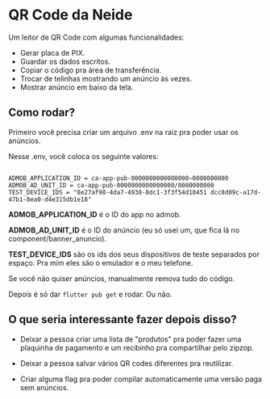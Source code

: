 # QR Code da Neide

Um leitor de QR Code com algumas funcionalidades:

- Gerar placa de PIX.
- Guardar os dados escritos.
- Copiar o código pra área de transferência.
- Trocar de telinhas mostrando um anúncio às vezes.
- Mostrar anúncio em baixo da tela.

## Como rodar?

Primeiro você precisa criar um arquivo .env na raiz pra poder usar os anúncios.

Nesse .env, você coloca os seguinte valores:
```

ADMOB_APPLICATION_ID = ca-app-pub-0000000000000000~0000000000
ADMOB_AD_UNIT_ID = ca-app-pub-0000000000000000/0000000000
TEST_DEVICE_IDS = "8e27af98-4da7-4938-8dc1-3f3f54d10451 dcc8d09c-a17d-47b1-8ea0-d4e315db1e18"
```

**ADMOB_APPLICATION_ID** é o ID do app no admob.

 **ADMOB_AD_UNIT_ID** é o ID do anúncio (eu só usei um, que fica lá no component/banner_anuncio).
 
 **TEST_DEVICE_IDS** são os ids dos seus dispositivos de teste separados por espaço. Pra mim eles são o emulador e o meu telefone.

Se você não quiser anúncios, manualmente remova tudo do código.

Depois é só dar ```flutter pub get``` e rodar. Ou não.

## O que seria interessante fazer depois disso?

- Deixar a pessoa criar uma lista de "produtos" pra poder fazer uma plaquinha de pagamento e um recibinho pra compartilhar pelo zipzop.

- Deixar a pessoa salvar vários QR codes diferentes pra reutilizar.

- Criar alguma flag pra poder compilar automaticamente uma versão paga sem anúncios.